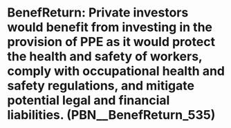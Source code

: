 # BenefReturn: __Private investors would benefit from investing in the provision of PPE as it would protect the health and safety of workers, comply with occupational health and safety regulations, and mitigate potential legal and financial liabilities.__ (PBN__BenefReturn_535)


